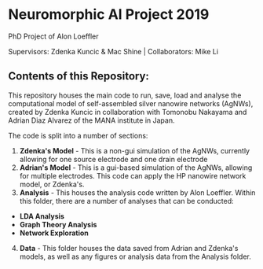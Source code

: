 # Neuromorphic AI Project 2019
PhD Project of Alon Loeffler

Supervisors: Zdenka Kuncic & Mac Shine | Collaborators: Mike Li


## Contents of this Repository:
This repository houses the main code to run, save, load and analyse the computational model of self-assembled silver nanowire networks (AgNWs),
created by Zdenka Kuncic in collaboration with Tomonobu Nakayama and Adrian Diaz Alvarez of the MANA institute in Japan.


The code is split into a number of sections:

1) **Zdenka's Model** - This is a non-gui simulation of the AgNWs, currently allowing for one source electrode and one drain electrode
2) **Adrian's Model** - This is a gui-based simulation of the AgNWs, allowing for multiple electrodes. This code can apply the HP nanowire network model, or Zdenka's.
3) **Analysis** - This houses the analysis code written by Alon Loeffler. Within this folder, there are a number of analyses that can be conducted:
  - **LDA Analysis**
  - **Graph Theory Analysis**
  - **Network Exploration**
4) **Data** - This folder houses the data saved from Adrian and Zdenka's models, as well as any figures or analysis data from the Analysis folder.
